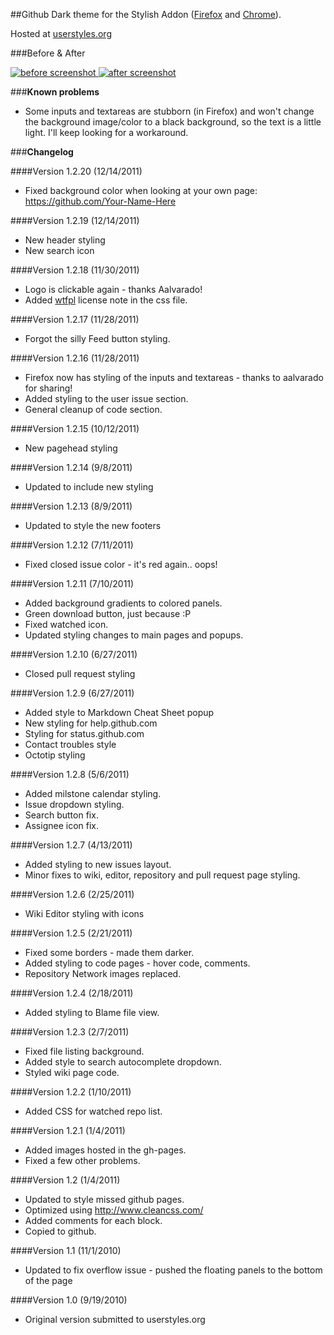 ##Github Dark theme for the Stylish Addon ([Firefox][1] and [Chrome][2]).

Hosted at [userstyles.org][3]

###Before & After

 [ ![before screenshot][4] ][5] [ ![after screenshot][6] ][7]

###**Known problems**

* Some inputs and textareas are stubborn (in Firefox) and won't change the background image/color to a black background, so the text is a little light. I'll keep looking for a workaround.

###**Changelog**

####Version 1.2.20 (12/14/2011)

* Fixed background color when looking at your own page: https://github.com/Your-Name-Here

####Version 1.2.19 (12/14/2011)

* New header styling
* New search icon

####Version 1.2.18 (11/30/2011)

* Logo is clickable again - thanks Aalvarado!
* Added [wtfpl](http://sam.zoy.org/wtfpl/) license note in the css file.

####Version 1.2.17 (11/28/2011)

* Forgot the silly Feed button styling.

####Version 1.2.16 (11/28/2011)

* Firefox now has styling of the inputs and textareas - thanks to aalvarado for sharing!
* Added styling to the user issue section.
* General cleanup of code section.

####Version 1.2.15 (10/12/2011)

* New pagehead styling

####Version 1.2.14 (9/8/2011)

* Updated to include new styling

####Version 1.2.13 (8/9/2011)

* Updated to style the new footers

####Version 1.2.12 (7/11/2011)

* Fixed closed issue color - it's red again.. oops!

####Version 1.2.11 (7/10/2011)

* Added background gradients to colored panels.
* Green download button, just because :P
* Fixed watched icon.
* Updated styling changes to main pages and popups.

####Version 1.2.10 (6/27/2011)

* Closed pull request styling

####Version 1.2.9 (6/27/2011)

* Added style to Markdown Cheat Sheet popup
* New styling for help.github.com
* Styling for status.github.com
* Contact troubles style
* Octotip styling

####Version 1.2.8 (5/6/2011)

* Added milstone calendar styling.
* Issue dropdown styling.
* Search button fix.
* Assignee icon fix.

####Version 1.2.7 (4/13/2011)

* Added styling to new issues layout.
* Minor fixes to wiki, editor, repository and pull request page styling.

####Version 1.2.6 (2/25/2011)

* Wiki Editor styling with icons 

####Version 1.2.5 (2/21/2011)

* Fixed some borders - made them darker.
* Added styling to code pages - hover code, comments.
* Repository Network images replaced.

####Version 1.2.4 (2/18/2011)

* Added styling to Blame file view.

####Version 1.2.3 (2/7/2011)

* Fixed file listing background.
* Added style to search autocomplete dropdown.
* Styled wiki page code.

####Version 1.2.2 (1/10/2011)

* Added CSS for watched repo list.

####Version 1.2.1 (1/4/2011)

* Added images hosted in the gh-pages.
* Fixed a few other problems.

####Version 1.2 (1/4/2011)

* Updated to style missed github pages.
* Optimized using http://www.cleancss.com/
* Added comments for each block.
* Copied to github.

####Version 1.1 (11/1/2010)

* Updated to fix overflow issue - pushed the floating panels to the bottom of the page

####Version 1.0 (9/19/2010)

* Original version submitted to userstyles.org


  [1]: https://addons.mozilla.org/en-US/firefox/addon/2108/
  [2]: https://chrome.google.com/extensions/detail/fjnbnpbmkenffdnngjfgmeleoegfcffe
  [3]: http://userstyles.org/styles/37035
  [4]: http://mottie.github.com/Github-Dark/images/before_th.jpg
  [5]: http://mottie.github.com/Github-Dark/images/before.jpg
  [6]: http://mottie.github.com/Github-Dark/images/after_th.jpg
  [7]: http://mottie.github.com/Github-Dark/images/after.jpg

